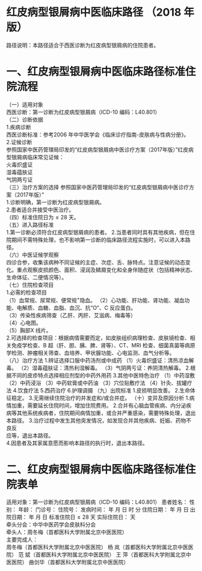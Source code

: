 # 红皮病型银屑病中医临床路径 （2018 年版）  
路径说明：本路径适合于西医诊断为红皮病型银屑病的住院患者。  
# 一、红皮病型银屑病中医临床路径标准住院流程  
（一）适用对象  
西医诊断：第一诊断为红皮病型银屑病（ICD-10 编码：L40.801）  
（二）诊断依据  
1.疾病诊断  
西医诊断标准：参考2006 年中华医学会《临床诊疗指南-皮肤病与性病分册》。  
2.证候诊断  
参照国家中医药管理局印发的“红皮病型银屑病中医诊疗方案（2017年版）”红皮病型银屑病临床常见证候：  
火毒炽盛证  
湿毒蕴肤证  
气阴两亏证  
（三）治疗方案的选择 参照国家中医药管理局印发的“红皮病型银屑病中医诊疗方案（2017年版）”  
1.诊断明确，第一诊断为红皮病型银屑病。  
2.患者适合并接受中医治疗。  
（四）标准住院日为${\leqslant}28$ 天。  
（五）进入路径标准  
1.第一诊断必须符合红皮病型银屑病的患者。 2.当患者同时具有其他疾病，但在住院期间不需特殊处理，也不影响第一诊断的临床路径流程实施时，可以进入本路径。  
（六）中医证候学观察  
四诊合参，收集该病种不同证候的主症、次症、舌、脉特点。注意证候的动态变化。重点观察皮损颜色、面积、浸润及鳞屑变化和全身伴随症状（包括精神状态、生命体征、二便情况等）。  
（七）住院检查项目  
1.必需的检查项目  
（1）血常规、尿常规、便常规$^+$隐血。 （2）心功能、肝功能、肾功能、凝血功能、电解质、血糖、血脂、血沉、抗“O”、C 反应蛋白。  
（3）传染性疾病筛查（乙肝、丙肝、艾滋病、梅毒等）  
（4）心电图。  
（5）胸部X 线片。  
2.可选择的检查项目：根据病情需要而定，如皮肤组织病理检查、皮肤镜检查、相关免疫学检查、B 超（肝、胆、胰、脾、肾等）、CT、MRI 检查、细菌真菌等病原学检测、肿瘤相关筛查、血培养、甲状腺功能、心电监测、血气分析等。  
（八）治疗方法 1.辨证选择口服中药汤剂或中成药  （1）火毒炽盛证：清热凉血解毒。 （2）湿毒蕴肤证：清热利湿解毒。 （3）气阴两亏证：养阴清热解毒。 2.根据不同的皮疹特点选择相应剂型的中药外用药 3.其他中医特色治疗 （1）中药湿敷 （2）中药浸浴 （3）中药软膏或中药油 （3）穴位贴敷疗法 （4）针灸、拔罐疗法 4.饮食疗法 5.西药治疗  6.护理调摄  （九）出院标准 1.皮损明显改善。  2.生命体征稳定。 3.无需继续住院治疗的并发症和/或合并症。 （十）变异及原因分析  1.病情加重，需要延长住院时间，增加住院费用。 2.合并有心脑血管疾病、内分泌疾病等其他系统疾病者，住院期间病情加重，或合并严重感染，需要特殊处理，退出本路径。 3.治疗过程中发生其他突发情况，如发现合并其他疾病、妊娠、药物不良反  
应等，退出本路径。  
4.因患者及其家属意愿而影响本路径的执行时，退出本路径。  
# 二、红皮病型银屑病中医临床路径标准住院表单  
适用对象：第一诊断为红皮病型银屑病（ICD-10 编码：L40.801） 患者姓名：        性别：      年龄：      门诊号：       住院号：            发病时间：   年  月  日  时  分  住院日期：   年  月  日 出院日期：   年  月   日 标准住院日${\leqslant}28$ 天               实际住院日：     天  
牵头分会：中华中医药学会皮肤科分会  
牵头人：周冬梅（首都医科大学附属北京中医医院）  
主要完成人：  
周冬梅（首都医科大学附属北京中医医院） 杨  岚（首都医科大学附属北京中医医院） 范  斌（首都医科大学附属北京中医医院） 王  萍（首都医科大学附属北京中医医院） 曲剑华（首都医科大学附属北京中医医院）  